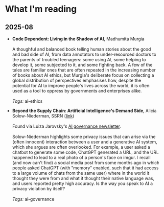 # What I'm reading

## 2025-08

- **Code Dependent: Living in the Shadow of AI**, Madhumita Murgia<br> <br>
  A thoughful and balanced book telling human stories about the good and bad side of AI, from data annotators to under-resourced doctors to the parents of troubled teenagers: some using AI, some helping to develop it, some subjected to it, and some fighting back. A few of the tales are familiar ones that are often repeated in the increasing number of books about AI ethics, but Murgia's deliberate focus on collecting a global distribution of perspectives emphasises how, despite the potential for AI to improve people's lives across the world, it is often used as a tool to oppress by governments and enterprises alike.<br> <br>
  *Tags:* ai-ethics
  

- **Beyond the Supply Chain: Artificial Intelligence's Demand Side**, Alicia Solow-Niederman, SSRN ([link](https://substack.com/redirect/921e88e8-992f-4061-bcbb-473884a8fbcc?j=eyJ1IjoiZTFpenIifQ.tj7HWegqye0jV0E0dW3m6Db6gT7WqPK7DVM9mUQAfgY))<br> <br>
  Found via Luiza Jarovsky's [AI governance newsletter](https://www.luizasnewsletter.com/).<br> <br>
  Solow-Niederman highlights some privacy issues that can arise via the (often innocent) interaction between a user and a generative AI system, which she argues are often overlooked. For example, a user asked a chatbot to generate some code, ChatGPT generated a URL, and the URL happened to lead to a real photo of a person's face on imgur. I recall (and now can't find) a social media post from some months ago in which people asked ChatGPT (with "memory" enabled, such that it had access to a large volume of chats from the same user) where in the world it thought they were from and what it thought their native language was, and users reported pretty high accuracy. Is the way you speak to AI a privacy violation by itself?<br> <br>
  *Tags:* ai-governance

